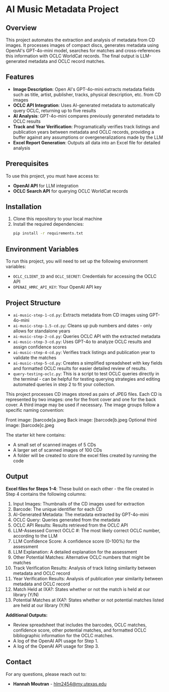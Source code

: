# AI Music Metadata Project
## Overview
This project automates the extraction and analysis of metadata from CD images. It processes images of compact discs, generates metadata using OpenAI's GPT-4o-mini model, searches for matches and cross-references this information with OCLC WorldCat records. The final output is LLM-generated metadata and OCLC record matches.

## Features
- **Image Description**: Open AI's GPT-4o-mini extracts metadata fields such as title, artist, publisher, tracks, physical description, etc. from CD images
- **OCLC API Integration**: Uses AI-generated metadata to automatically query OCLC, returning up to five results
- **AI Analysis**: GPT-4o-mini compares previously generated metadata to OCLC results
- **Track and Year Verification**: Programatically verifies track listings and publication years between metadata and OCLC records, providing a buffer against any assumptions or overgeneralizations made by the LLM
- **Excel Report Generation**: Outputs all data into an Excel file for detailed analysis

## Prerequisites
To use this project, you must have access to:
- **OpenAI API** for LLM integration
- **OCLC Search API** for querying OCLC WorldCat records

## Installation
1. Clone this repository to your local machine
2. Install the required dependencies:
   ```sh
   pip install -r requirements.txt
   ```

## Environment Variables
To run this project, you will need to set up the following environment variables:
- `OCLC_CLIENT_ID` and `OCLC_SECRET`: Credentials for accessing the OCLC API
- `OPENAI_HMRC_API_KEY`: Your OpenAI API key

## Project Structure
- `ai-music-step-1-cd.py`: Extracts metadata from CD images using GPT-4o-mini
- `ai-music-step-1.5-cd.py`: Cleans up pub numbers and dates - only allows for standalone years
- `ai-music-step-2-cd.py`: Queries OCLC API with the extracted metadata
- `ai-music-step-3-cd.py`: Uses GPT-4o to analyze OCLC results and assign confidence scores
- `ai-music-step-4-cd.py`: Verifies track listings and publication year to validate the matches
- `ai-music-step-5-cd.py`: Creates a simplified spreadsheet with key fields and formatted OCLC results for easier detailed review of results.  
- `query-testing-oclc.py`: This is a script to test OCLC queries directly in the terminal - can be helpful for testing querying strategies and editing automated queries in step 2 to fit your collection.

This project processes CD images stored as pairs of JPEG files. Each CD is represented by two images: one for the front cover and one for the back cover. A third image may be used if necessary.  The image groups follow a specific naming convention:

Front image: [barcode]a.jpeg
Back image: [barcode]b.jpeg
Optional third image: [barcode]c.jpeg

The starter kit here contains:
- A  small set of scanned images of 5 CDs
- A larger set of scanned images of 100 CDs
- A folder will be created to store the excel files created by running the code

## Output
**Excel files for Steps 1-4**: 
These build on each other - the file created in Step 4 contains the following columns:
1. Input Images: Thumbnails of the CD images used for extraction
2. Barcode: The unique identifier for each CD
3. AI-Generated Metadata: The metadata extracted by GPT-4o-mini
4. OCLC Query: Queries generated from the metadata
5. OCLC API Results: Results retrieved from the OCLC API
6. LLM-Assessed Correct OCLC #: The most likely correct OCLC number, according to the LLM
7. LLM Confidence Score: A confidence score (0-100%) for the assessment
8. LLM Explanation: A detailed explanation for the assessment
9. Other Potential Matches: Alternative OCLC numbers that might be matches
10. Track Verification Results: Analysis of track listing similarity between metadata and OCLC record
11. Year Verification Results: Analysis of publication year similarity between metadata and OCLC record
12. Match Held at IXA?: States whether or not the match is held at our library (Y/N)
13. Potential Matches at IXA?: States whether or not potential matches listed are held at our library (Y/N)

**Additional Outputs:** 
- Review spreadsheet that includes the barcodes, OCLC matches, confidence score, other potential matches, and formatted OCLC bibliographic information for the OCLC matches. 
- A log of the OpenAI API usage for Step 1.
- A log of the OpenAI API usage for Step 3.  

## Contact
For any questions, please reach out to:
- **Hannah Moutran** - hlm2454@my.utexas.edu